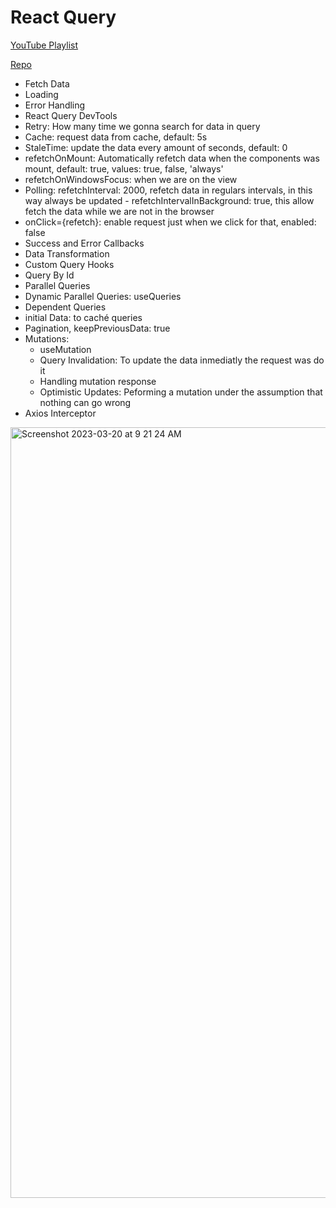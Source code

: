 # React Query

[YouTube Playlist](https://www.youtube.com/watch?v=VtWkSCZX0Ec&list=PLC3y8-rFHvwjTELCrPrcZlo6blLBUspd2&index=1&ab_channel=Codevolution)

[Repo](https://github.com/gopinav/React-Query-Tutorials/tree/master/react-query-demo)

- Fetch Data
- Loading
- Error Handling
- React Query DevTools
- Retry: How many time we gonna search for data in query
- Cache: request data from cache, default: 5s
- StaleTime: update the data every amount of seconds, default: 0
- refetchOnMount: Automatically refetch data when the components was mount, default: true, values: true, false, 'always'
- refetchOnWindowsFocus: when we are on the view
- Polling: refetchInterval: 2000, refetch data in regulars intervals, in this way always be updated - refetchIntervalInBackground: true, this allow fetch the data while we are not in the browser
- onClick={refetch}: enable request just when we click for that, enabled: false
- Success and Error Callbacks
- Data Transformation
- Custom Query Hooks
- Query By Id
- Parallel Queries
- Dynamic Parallel Queries: useQueries
- Dependent Queries
- initial Data: to caché queries
- Pagination, keepPreviousData: true
- Mutations:
  - useMutation
  - Query Invalidation: To update the data inmediatly the request was do it
  - Handling mutation response
  - Optimistic Updates: Peforming a mutation under the assumption that nothing can go wrong
- Axios Interceptor

<img width="1233" alt="Screenshot 2023-03-20 at 9 21 24 AM" src="https://user-images.githubusercontent.com/37992878/226369593-926b0744-5d1c-4b3e-a9e7-ec3f05503edc.png">


